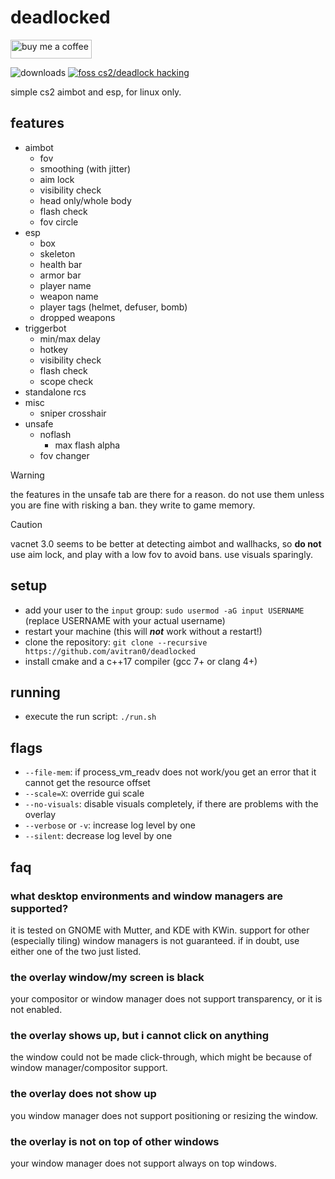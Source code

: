 # deadlocked

<a href="https://www.buymeacoffee.com/avitrano">
<img src="https://cdn.buymeacoffee.com/buttons/default-orange.png" width="130" height="30" alt="buy me a coffee" />
</a>

![downloads](https://img.shields.io/github/downloads/avitran0/deadlocked/total?color=blue)
[![foss cs2/deadlock hacking](https://badgen.net/discord/members/eXjG4Ar9Sx)](https://discord.gg/eXjG4Ar9Sx)

simple cs2 aimbot and esp, for linux only.

## features

- aimbot
  - fov
  - smoothing (with jitter)
  - aim lock
  - visibility check
  - head only/whole body
  - flash check
  - fov circle
- esp
  - box
  - skeleton
  - health bar
  - armor bar
  - player name
  - weapon name
  - player tags (helmet, defuser, bomb)
  - dropped weapons
- triggerbot
  - min/max delay
  - hotkey
  - visibility check
  - flash check
  - scope check
- standalone rcs
- misc
  - sniper crosshair
- unsafe
  - noflash
    - max flash alpha
  - fov changer

> [!WARNING]
> the features in the unsafe tab are there for a reason.
> do not use them unless you are fine with risking a ban.
> they write to game memory.

> [!CAUTION]
> vacnet 3.0 seems to be better at detecting aimbot and wallhacks, so **do not** use aim lock,
> and play with a low fov to avoid bans. use visuals sparingly.

## setup

- add your user to the `input` group: `sudo usermod -aG input USERNAME` (replace USERNAME with your actual username)
- restart your machine (this will **_not_** work without a restart!)
- clone the repository: `git clone --recursive https://github.com/avitran0/deadlocked`
- install cmake and a c++17 compiler (gcc 7+ or clang 4+)

## running

- execute the run script: `./run.sh`

## flags

- `--file-mem`: if process_vm_readv does not work/you get an error that it cannot get the resource offset
- `--scale=X`: override gui scale
- `--no-visuals`: disable visuals completely, if there are problems with the overlay
- `--verbose` or `-v`: increase log level by one
- `--silent`: decrease log level by one

## faq

### what desktop environments and window managers are supported?

it is tested on GNOME with Mutter, and KDE with KWin.
support for other (especially tiling) window managers is not guaranteed.
if in doubt, use either one of the two just listed.

### the overlay window/my screen is black

your compositor or window manager does not support transparency, or it is not enabled.

### the overlay shows up, but i cannot click on anything

the window could not be made click-through, which might be because of window manager/compositor support.

### the overlay does not show up

you window manager does not support positioning or resizing the window.

### the overlay is not on top of other windows

your window manager does not support always on top windows.
